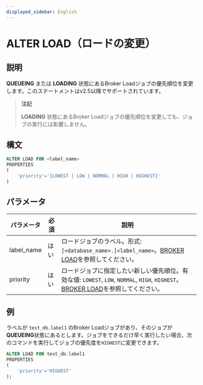 ```yaml
---
displayed_sidebar: English
---
```


# ALTER LOAD（ロードの変更）

## 説明

**QUEUEING** または **LOADING** 状態にあるBroker Loadジョブの優先順位を変更します。このステートメントはv2.5以降でサポートされています。

> **注記**
>
> **LOADING** 状態にあるBroker Loadジョブの優先順位を変更しても、ジョブの実行には影響しません。

## 構文

```SQL
ALTER LOAD FOR <label_name>
PROPERTIES
(
    'priority'='{LOWEST | LOW | NORMAL | HIGH | HIGHEST}'
)
```

## パラメータ

| **パラメータ** | **必須** | 説明                                                          |
| -------------- | -------- | ------------------------------------------------------------- |
| label_name     | はい     | ロードジョブのラベル。形式: `[<database_name>.]<label_name>`。[BROKER LOAD](../data-manipulation/BROKER_LOAD.md#database_name-and-label_name)を参照してください。 |
| priority       | はい     | ロードジョブに指定したい新しい優先順位。有効な値: `LOWEST`, `LOW`, `NORMAL`, `HIGH`, `HIGHEST`。[BROKER LOAD](../data-manipulation/BROKER_LOAD.md)を参照してください。 |

## 例

ラベルが `test_db.label1` のBroker Loadジョブがあり、そのジョブが**QUEUEING**状態にあるとします。ジョブをできるだけ早く実行したい場合、次のコマンドを実行してジョブの優先度を`HIGHEST`に変更できます。

```SQL
ALTER LOAD FOR test_db.label1
PROPERTIES
(
    'priority'='HIGHEST'
);
```
